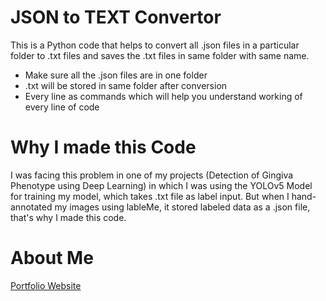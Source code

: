 # JSON to TEXT Convertor

This is a Python code that helps to convert all .json files in a particular folder to .txt files and saves the .txt files in same folder with same name.

* Make sure all the .json files are in one folder
* .txt will be stored in same folder after conversion
* Every line as commands which will help you understand working of every line of code
# Why I made this Code
I was facing this problem in one of my projects (Detection of Gingiva Phenotype using Deep Learning) in which I was using the YOLOv5 Model for training my model, which takes .txt file as label input. But when I hand-annotated my images using lableMe, it stored labeled data as a .json file, that's why I made this code.
# About Me

[Portfolio Website](https://abhilashgupta.ml/)

